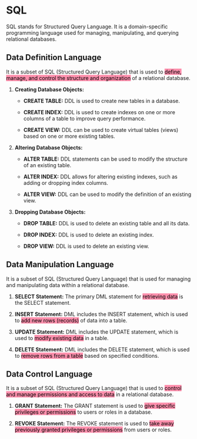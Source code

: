 # SQL

SQL stands for Structured Query Language. It is a domain-specific programming language used for managing, manipulating, and querying relational databases.

## Data Definition Language
It is a subset of SQL (Structured Query Language) that is used to <mark style="background: #FF5582A6;">define, manage, and control the structure and organization</mark> of a relational database.

1. **Creating Database Objects:**
    
    - **CREATE TABLE:** DDL is used to create new tables in a database.
      
    - **CREATE INDEX:** DDL is used to create indexes on one or more columns of a table to improve query performance.
      
    - **CREATE VIEW:** DDL can be used to create virtual tables (views) based on one or more existing tables. 
      
2. **Altering Database Objects:**
    
    - **ALTER TABLE:** DDL statements can be used to modify the structure of an existing table. 
      
    - **ALTER INDEX:** DDL allows for altering existing indexes, such as adding or dropping index columns.
      
    - **ALTER VIEW:** DDL can be used to modify the definition of an existing view.
3. **Dropping Database Objects:**
    
    - **DROP TABLE:** DDL is used to delete an existing table and all its data. 
      
    - **DROP INDEX:** DDL is used to delete an existing index.
      
    - **DROP VIEW:** DDL is used to delete an existing view.

## Data Manipulation Language

It is a subset of SQL (Structured Query Language) that is used for managing and manipulating data within a relational database.

1. **SELECT Statement:** The primary DML statement for <mark style="background: #FF5582A6;">retrieving data</mark> is the SELECT statement. 
    
2. **INSERT Statement:** DML includes the INSERT statement, which is used to <mark style="background: #FF5582A6;">add new rows (records)</mark> of data into a table.
    
3. **UPDATE Statement:** DML includes the UPDATE statement, which is used to <mark style="background: #FF5582A6;">modify existing data</mark> in a table. 
    
4. **DELETE Statement:** DML includes the DELETE statement, which is used to <mark style="background: #FF5582A6;">remove rows from a table</mark> based on specified conditions.


## Data Control Language
It is a subset of SQL (Structured Query Language) that is used to <mark style="background: #FF5582A6;">control and manage permissions and access to data</mark> in a relational database.

1. **GRANT Statement:** The GRANT statement is used to <mark style="background: #FF5582A6;">give specific privileges or permissions</mark> to users or roles in a database.
    
2. **REVOKE Statement:** The REVOKE statement is used to <mark style="background: #FF5582A6;">take away previously granted privileges or permissions</mark> from users or roles.



